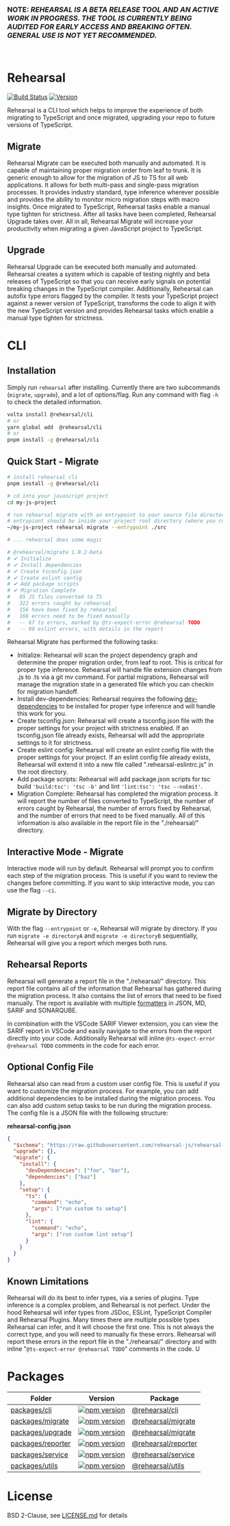 ### **NOTE:** _REHEARSAL IS A BETA RELEASE TOOL AND AN ACTIVE WORK IN PROGRESS. THE TOOL IS CURRENTLY BEING AUDITED FOR EARLY ACCESS AND BREAKING OFTEN. GENERAL USE IS NOT YET RECOMMENDED._

<br/>

# Rehearsal

[![Build Status](https://github.com/rehearsal-js/rehearsal-js/workflows/CI/badge.svg)](https://github.com/rehearsal-js/rehearsal-js/actions?workflow=CI)
[![Version](https://img.shields.io/npm/v/@rehearsal/cli.svg)](https://www.npmjs.com/package/@rehearsal/cli)

Rehearsal is a CLI tool which helps to improve the experience of both migrating to TypeScript and once migrated, upgrading your repo to future versions of TypeScript.

## Migrate

Rehearsal Migrate can be executed both manually and automated. It is capable of maintaining proper migration order from leaf to trunk. It is generic enough to allow for the migration of JS to TS for all web applications. It allows for both multi-pass and single-pass migration processes. It provides industry standard, type inference wherever possible and provides the ability to monitor micro migration steps with macro insights. Once migrated to TypeScript, Rehearsal tasks enable a manual type tighten for strictness. After all tasks have been completed, Rehearsal Upgrade takes over. All in all, Rehearsal Migrate will increase your productivity when migrating a given JavaScript project to TypeScript.

## Upgrade

Rehearsal Upgrade can be executed both manually and automated. Rehearsal creates a system which is capable of testing nightly and beta releases of TypeScript so that you can receive early signals on potential breaking changes in the TypeScript compiler. Additionally, Rehearsal can autofix type errors flagged by the compiler. It tests your TypeScript project against a newer version of TypeScript, transforms the code to align it with the new TypeScript version and provides Rehearsal tasks which enable a manual type tighten for strictness.

# CLI

## Installation

Simply run `rehearsal` after installing. Currently there are two subcommands (`migrate`, `upgrade`), and a lot of options/flag. Run any command with flag `-h` to check the detailed information.

```bash
volta install @rehearsal/cli
# or
yarn global add  @rehearsal/cli
# or
pnpm install -g @rehearsal/cli
```

## Quick Start - Migrate

```bash
# install rehearsal cli
pnpm install -g @rehearsal/cli

# cd into your javascript project
cd my-js-project

# run rehearsal migrate with an entrypoint to your source file directory
# entrypiont should be inside your project root directory (where you run rehearsal migrate)
~/my-js-project rehearsal migrate --entrypoint ./src

# ... rehearsal does some magic

# @rehearsal/migrate 1.0.2-beta
# ✔ Initialize
# ✔ Install dependencies
# ✔ Create tsconfig.json
# ✔ Create eslint config
# ✔ Add package scripts
# ✔ Migration Complete
#   85 JS files converted to TS
#   322 errors caught by rehearsal
#   156 have been fixed by rehearsal
#   166 errors need to be fixed manually
#   -- 67 ts errors, marked by @ts-expect-error @rehearsal TODO
#   -- 99 eslint errors, with details in the report
```

Rehearsal Migrate has performed the following tasks:

- Initialize: Rehearsal will scan the project dependency graph and determine the proper migration order, from leaf to root. This is critical for proper type inference. Rehearsal will handle file extension changes from .js to .ts via a git mv command. For partial migrations, Rehearsal will manage the migration state in a generated file which you can checkin for migration handoff.
- Install dev-dependencies: Rehearsal requires the following [dev-dependencies](https://github.com/rehearsal-js/rehearsal-js/blob/1f1b5f9499c9a2b93999dd0da274110c184a104b/packages/cli/src/commands/migrate/tasks/dependency-install.ts#L6-L15) to be installed for proper type inference and will handle this work for you.
- Create tsconfig.json: Rehearsal will create a tsconfig.json file with the proper settings for your project with strictness enabled. If an tsconfig.json file already exists, Rehearsal will add the appropriate settings to it for strictness.
- Create eslint config: Rehearsal will create an eslint config file with the proper settings for your project. If an eslint config file already exists, Rehearsal will extend it into a new file called ".rehearsal-eslintrc.js" in the root directory.
- Add package scripts: Rehearsal will add package.json scripts for tsc build `'build:tsc': 'tsc -b'` and lint `'lint:tsc': 'tsc --noEmit'`.
- Migration Complete: Rehearsal has completed the migration process. It will report the number of files converted to TypeScript, the number of errors caught by Rehearsal, the number of errors fixed by Rehearsal, and the number of errors that need to be fixed manually. All of this information is also available in the report file in the "./rehearsal/" directory.

## Interactive Mode - Migrate

Interactive mode will run by default. Rehearsal will prompt you to confirm each step of the migration process. This is useful if you want to review the changes before committing. If you want to skip interactive mode, you can use the flag `--ci`.

## Migrate by Directory

With the flag `--entrypoint` or `-e`, Rehearsal will migrate by directory. If you run `migrate -e directoryA` and `migrate -e directoryB` sequentially, Rehearsal will give you a report which merges both runs.

## Rehearsal Reports

Rehearsal will generate a report file in the "./rehearsal/" directory. This report file contains all of the information that Rehearsal has gathered during the migration process. It also contains the list of errors that need to be fixed manually. The report is available with multiple [formatters](https://github.com/rehearsal-js/rehearsal-js/tree/master/packages/reporter/src/formatters) in JSON, MD, SARIF and SONARQUBE.

In combination with the VSCode SARIF Viewer extension, you can view the SARIF report in VSCode and easily navigate to the errors from the report directly into your code. Additionally Rehearsal will inline `@ts-expect-error @rehearsal TODO` comments in the code for each error.

## Optional Config File

Rehearsal also can read from a custom user config file. This is useful if you want to customize the migration process. For example, you can add additional dependencies to be installed during the migration process. You can also add custom setup tasks to be run during the migration process. The config file is a JSON file with the following structure:

**rehearsal-config.json**

```json
{
  "$schema": "https://raw.githubusercontent.com/rehearsal-js/rehearsal-js/master/packages/cli/rehearsal-config-schema.json",
  "upgrade": {},
  "migrate": {
    "install": {
      "devDependencies": ["foo", "bar"],
      "dependencies": ["baz"]
    },
    "setup": {
      "ts": {
        "command": "echo",
        "args": ["run custom ts setup"]
      },
      "lint": {
        "command": "echo",
        "args": ["run custom lint setup"]
      }
    }
  }
}
```

## Known Limitations

Rehearsal will do its best to infer types, via a series of plugins. Type inference is a complex problem, and Rehearsal is not perfect. Under the hood Rehearsal will infer types from JSDoc, ESLint, TypeScript Compiler and Rehearsal Plugins. Many times there are multiple possible types Rehearsal can infer, and it will choose the first one. This is not always the correct type, and you will need to manually fix these errors. Rehearsal will report these errors in the report file in the "./rehearsal/" directory and with inline "`@ts-expect-error @rehearsal TODO`" comments in the code.
U

# Packages

| Folder                                    | Version                                                                                                              | Package                                                                  |
| ----------------------------------------- | -------------------------------------------------------------------------------------------------------------------- | ------------------------------------------------------------------------ |
| [packages/cli](./packages/cli/)           | [![npm version](https://badge.fury.io/js/@rehearsal%2Fcli.svg)](https://badge.fury.io/js/@rehearsal%2Fcli)           | [@rehearsal/cli](https://www.npmjs.com/package/@rehearsal/cli)           |
| [packages/migrate](packages/migrate/)     | [![npm version](https://badge.fury.io/js/@rehearsal%2Fmigrate.svg)](https://badge.fury.io/js/@rehearsal%2Fmigrate)   | [@rehearsal/migrate](https://www.npmjs.com/package/@rehearsal/migrate)   |
| [packages/upgrade](packages/upgrade/)     | [![npm version](https://badge.fury.io/js/@rehearsal%2Fupgrade.svg)](https://badge.fury.io/js/@rehearsal%2Fupgrade)   | [@rehearsal/migrate](https://www.npmjs.com/package/@rehearsal/upgrade)   |
| [packages/reporter](./packages/reporter/) | [![npm version](https://badge.fury.io/js/@rehearsal%2Freporter.svg)](https://badge.fury.io/js/@rehearsal%2Freporter) | [@rehearsal/reporter](https://www.npmjs.com/package/@rehearsal/reporter) |
| [packages/service](./packages/service/)   | [![npm version](https://badge.fury.io/js/@rehearsal%2Fservice.svg)](https://badge.fury.io/js/@rehearsal%2Fservice)   | [@rehearsal/service](https://www.npmjs.com/package/@rehearsal/service)   |
| [packages/utils](./packages/utils/)       | [![npm version](https://badge.fury.io/js/@rehearsal%2Futils.svg)](https://badge.fury.io/js/@rehearsal%2Futils)       | [@rehearsal/utils](https://www.npmjs.com/package/@rehearsal/utils)       |

# License

BSD 2-Clause, see [LICENSE.md](LICENSE.md) for details
